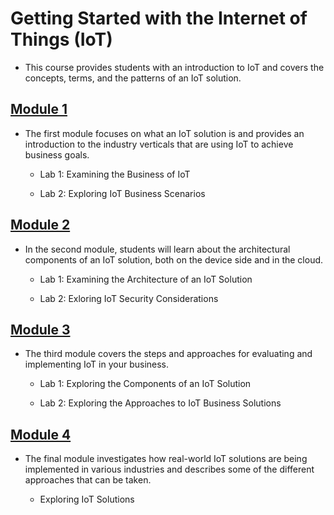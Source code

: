 # **Getting Started with the Internet of Things (IoT)**

* This course provides students with an introduction to IoT and covers the
concepts, terms, and the patterns of an IoT solution.

## **[Module 1](https://docs.google.com/document/d/1TZVvr-lZ3TKuPSAKOZpKSuGLy-4TgAx9bD1KgDFOOpA/edit?usp=sharing)**
    
* The first module focuses on what an IoT solution is and provides an 
introduction to the industry verticals that are using IoT to achieve 
business goals.
    
    - Lab 1: Examining the Business of IoT
        
    - Lab 2: Exploring IoT Business Scenarios
    
## **[Module 2]()**

* In the second module, students will learn about the architectural 
components of an IoT solution, both on the device side and in the 
cloud.
    
    - Lab 1: Examining the Architecture of an IoT Solution
        
    - Lab 2: Exloring IoT Security Considerations
    
## **[Module 3]()**

* The third module covers the steps and approaches for evaluating and 
implementing IoT in your business.
    
    - Lab 1: Exploring the Components of an IoT Solution
        
    - Lab 2: Exploring the Approaches to IoT Business Solutions
        
## **[Module 4]()**

* The final module investigates how real-world IoT solutions are being 
implemented in various industries and describes some of the different
approaches that can be taken.
    
    - Exploring IoT Solutions
